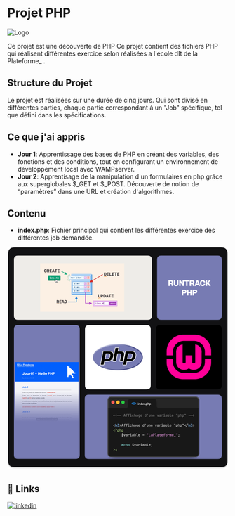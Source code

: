 # Projet PHP

![Logo](https://www.php.net/images/logos/php-logo.svg)

Ce projet est une découverte de PHP
Ce projet contient des fichiers PHP qui réalisent différentes exercice selon réalisées a l'école dIt de la Plateforme_ .

## Structure du Projet

Le projet est réalisées sur une durée de cinq jours. Qui sont divisé en différentes parties, chaque partie correspondant à un "Job" spécifique, tel que défini dans les spécifications.

## Ce que j'ai appris

- **Jour 1**: Apprentissage des bases de PHP en créant des variables, des fonctions et des conditions, tout en configurant un environnement de développement local avec WAMPserver.
- **Jour 2**: Apprentisage de la manipulation d'un formulaires en php grâce aux superglobales $_GET et $_POST. Découverte de notion de “paramètres” dans une URL et création d'algorithmes.

## Contenu

- **index.php**: Fichier principal qui contient les différentes exercice des différentes job demandée.

![Logo](./images/php-presentation.png)

## 🔗 Links
[![linkedin](https://www.linkedin.com/in/salim-ababulgu/)](https://www.linkedin.com/)